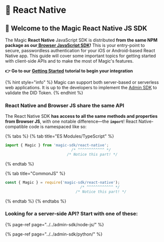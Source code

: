 # 📱 React Native

## 🚀 Welcome to the Magic React Native JS SDK

The Magic **React Native** JavaScript SDK is distributed **from the same NPM package as our**[ **Browser JavaScript SDK**](../browser-js/)**!** This is your entry-point to secure, passwordless authentication for your iOS or Android-based React Native app. This guide will cover some important topics for getting started with client-side APIs and to make the most of Magic's features.

**👉 Go to our** [**Getting Started**](get-started.md) **tutorial to begin your integration**

{% hint style="info" %}
Magic can support both server-based or serverless web applications. It is up to the developers to implement the [Admin SDK](../../admin-sdk/node-js/) to validate the DID Token.
{% endhint %}

### React Native and Browser JS share the same API

The React Native SDK **has access to all the same methods and properties from Browser JS**, with one notable difference—the **`import`**! React Native-compatible code is namespaced like so:

{% tabs %}
{% tab title="ES Modules/TypeScript" %}
```typescript
import { Magic } from 'magic-sdk/react-native';
                              /* ^^^^^^^^^^^^ */
                            /* Notice this part! */
```
{% endtab %}

{% tab title="CommonJS" %}
```javascript
const { Magic } = require('magic-sdk/react-native');
                                  /* ^^^^^^^^^^^^ */
                                /* Notice this part! */
```
{% endtab %}
{% endtabs %}

### Looking for a server-side API? Start with one of these:

{% page-ref page="../../admin-sdk/node-js/" %}

{% page-ref page="../../admin-sdk/python/" %}



